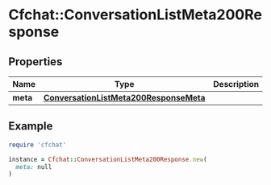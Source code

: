 # Cfchat::ConversationListMeta200Response

## Properties

| Name | Type | Description | Notes |
| ---- | ---- | ----------- | ----- |
| **meta** | [**ConversationListMeta200ResponseMeta**](ConversationListMeta200ResponseMeta.md) |  | [optional] |

## Example

```ruby
require 'cfchat'

instance = Cfchat::ConversationListMeta200Response.new(
  meta: null
)
```

